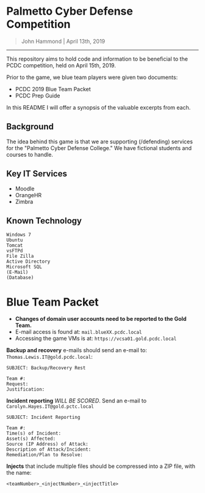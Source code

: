 Palmetto Cyber Defense Competition
===================================

> John Hammond | April 13th, 2019

---------------

This repository aims to hold code and information to be beneficial to the PCDC competition, held on April 15th, 2019.

Prior to the game, we blue team players were given two documents:

* PCDC 2019 Blue Team Packet
* PCDC Prep Guide

In this README I will offer a synopsis of the valuable excerpts from each.

Background
---------

The idea behind this game is that we are supporting (/defending) services for the "Palmetto Cyber Defense College." We have fictional students and courses to handle.

Key IT Services
---------

* Moodle
* OrangeHR
* Zimbra

Known Technology
---------

```
Windows 7
Ubuntu
Tomcat
vsFTPd
File Zilla
Active Directory
Microsoft SQL
(E-Mail)
(Database)
```

Blue Team Packet
===============

* __Changes of domain user accounts need to be reported to the Gold Team.__
* E-mail access is found at: `mail.blueXX.pcdc.local`
* Accessing the game VMs is at: `https://vcsa01.gold.pcdc.local`

**Backup and recovery** e-mails should send an e-mail to: `Thomas.Lewis.IT@gold.pcdc.local`:

```
SUBJECT: Backup/Recovery Rest

Team #: 
Request:
Justification:
```

**Incident reporting** _WILL BE SCORED_. Send an e-mail to `Carolyn.Hayes.IT@gold.pctc.local`

```
SUBJECT: Incident Reporting

Team #:
Time(s) of Incident: 
Asset(s) Affected:
Source (IP Address) of Attack: 
Description of Attack/Incident:
Remediation/Plan to Resolve: 
```

__Injects__ that include multiple files should be compressed into a ZIP file, with the name:

```
<teamNumber>_<injectNumber>_<injectTitle>
```

